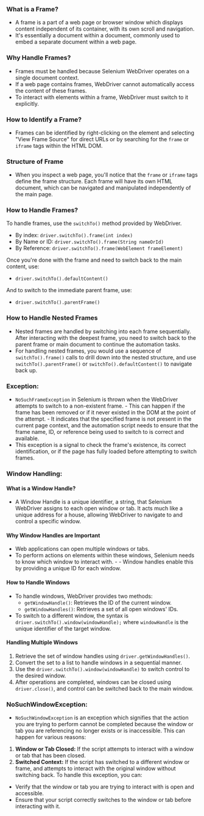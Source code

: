 
### What is a Frame?
 - A frame is a part of a web page or browser window which displays content independent of its container, with its own scroll and navigation. 
 - It's essentially a document within a document, commonly used to embed a separate document within a web page.

### Why Handle Frames?
 - Frames must be handled because Selenium WebDriver operates on a single document context. 
 - If a web page contains frames, WebDriver cannot automatically access the content of these frames.
 - To interact with elements within a frame, WebDriver must switch to it explicitly.

### How to Identify a Frame?
 - Frames can be identified by right-clicking on the element and selecting "View Frame Source" for direct URLs or by searching for the `frame` or `iframe` tags within the HTML DOM.

### Structure of Frame
 - When you inspect a web page, you'll notice that the `frame` or `iframe` tags define the frame structure. Each frame will have its own HTML document, which can be navigated and manipulated independently of the main page.

### How to Handle Frames?
To handle frames, use the `switchTo()` method provided by WebDriver. 
- By index: `driver.switchTo().frame(int index)`
- By Name or ID: `driver.switchTo().frame(String nameOrId)`
- By Reference: `driver.switchTo().frame(WebElement frameElement)`

Once you're done with the frame and need to switch back to the main content, use:
- `driver.switchTo().defaultContent()`

And to switch to the immediate parent frame, use:
- `driver.switchTo().parentFrame()`

### How to Handle Nested Frames
- Nested frames are handled by switching into each frame sequentially. After interacting with the deepest frame, you need to switch back to the parent frame or main document to continue the automation tasks.
- For handling nested frames, you would use a sequence of `switchTo().frame()` calls to drill down into the nested structure, and use `switchTo().parentFrame()` or `switchTo().defaultContent()` to navigate back up.

### Exception:
 - `NoSuchFrameException` in Selenium is thrown when the WebDriver attempts to switch to a non-existent frame. - This can happen if the frame has been removed or if it never existed in the DOM at the point of the attempt. - It indicates that the specified frame is not present in the current page context, and the automation script needs to ensure that the frame name, ID, or reference being used to switch to is correct and available. 
 - This exception is a signal to check the frame's existence, its correct identification, or if the page has fully loaded before attempting to switch frames.


### Window Handling:
#### What is a Window Handle?
- A Window Handle is a unique identifier, a string, that Selenium WebDriver assigns to each open window or tab. It acts much like a unique address for a house, allowing WebDriver to navigate to and control a specific window.

#### Why Window Handles are Important
- Web applications can open multiple windows or tabs. 
- To perform actions on elements within these windows, Selenium needs to know which window to interact with. - - Window handles enable this by providing a unique ID for each window.

#### How to Handle Windows
- To handle windows, WebDriver provides two methods:
  - `getWindowHandle()`: Retrieves the ID of the current window.
  - `getWindowHandles()`: Retrieves a set of all open windows' IDs.
- To switch to a different window, the syntax is `driver.switchTo().window(windowHandle);` where `windowHandle` is the unique identifier of the target window.

#### Handling Multiple Windows
1. Retrieve the set of window handles using `driver.getWindowHandles()`.
2. Convert the set to a list to handle windows in a sequential manner.
3. Use the `driver.switchTo().window(windowHandle)` to switch control to the desired window.
4. After operations are completed, windows can be closed using `driver.close()`, and control can be switched back to the main window.

### NoSuchWindowException:
 - `NoSuchWindowException` is an exception which signifies that the action you are trying to perform cannot be completed because the window or tab you are referencing no longer exists or is inaccessible. This can happen for various reasons:
1. **Window or Tab Closed:** If the script attempts to interact with a window or tab that has been closed.
2. **Switched Context:** If the script has switched to a different window or frame, and attempts to interact with the original window without switching back.
To handle this exception, you can:
- Verify that the window or tab you are trying to interact with is open and accessible.
- Ensure that your script correctly switches to the window or tab before interacting with it.









   
  

